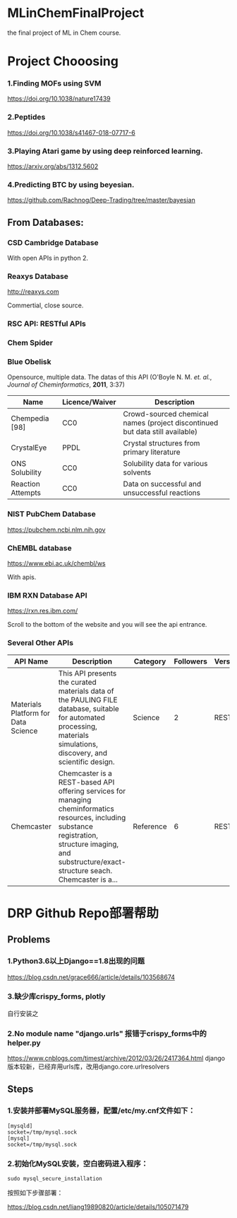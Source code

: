 # MLinChemFinalProject
the final project of ML in Chem course.

# Project Chooosing
### 1.Finding MOFs using SVM
https://doi.org/10.1038/nature17439
### 2.Peptides
https://doi.org/10.1038/s41467-018-07717-6
### 3.Playing Atari game by using deep reinforced learning.
https://arxiv.org/abs/1312.5602
### 4.Predicting BTC by using beyesian.
https://github.com/Rachnog/Deep-Trading/tree/master/bayesian

## From Databases:
### CSD Cambridge Database
With open APIs in python 2.

### Reaxys Database
http://reaxys.com

Commertial, close source.

### RSC API: RESTful APIs

### Chem Spider

### Blue Obelisk
Opensource, multiple data. The datas of this API 
(O'Boyle N. M. *et. al.*, *Journal of Cheminformatics*, **2011**, 3:37)

| Name | Licence/Waiver | Description |
| ----- | -------   | -------   |
|Chempedia [98]	|CC0	|Crowd-sourced chemical names (project discontinued but data still available)|
|CrystalEye	|PPDL	|Crystal structures from primary literature|
|ONS Solubility	|CC0	|Solubility data for various solvents |
|Reaction Attempts	|CC0	|Data on successful and unsuccessful reactions |

### NIST PubChem Database
https://pubchem.ncbi.nlm.nih.gov

### ChEMBL database
https://www.ebi.ac.uk/chembl/ws

With apis.

### IBM RXN Database API
https://rxn.res.ibm.com/

Scroll to the bottom of the website and you will see the api entrance.

### Several Other APIs

|API Name	|Description	|Category	|Followers	|Versions|
|----   |----   |----   |----   |----   |
|Materials Platform for Data Science	|This API presents the curated materials data of the PAULING FILE database, suitable for automated processing, materials simulations, discovery, and scientific design.	|Science	|2	|REST v0|
|Chemcaster	|Chemcaster is a REST-based API offering services for managing cheminformatics resources, including substance registration, structure imaging, and substructure/exact-structure seach. Chemcaster is a...	|Reference	|6	|REST|


# DRP Github Repo部署帮助
## Problems
### 1.Python3.6以上Django==1.8出现的问题
https://blog.csdn.net/grace666/article/details/103568674
### 3.缺少库crispy_forms, plotly
自行安装之
### 2.No module name "django.urls" 报错于crispy_forms中的helper.py
https://www.cnblogs.com/timest/archive/2012/03/26/2417364.html
django版本较新，已经弃用urls库，改用django.core.urlresolvers

## Steps
### 1.安装并部署MySQL服务器，配置/etc/my.cnf文件如下：

```
[mysqld]
socket=/tmp/mysql.sock
[mysql]
socket=/tmp/mysql.sock
```

### 2.初始化MySQL安装，空白密码进入程序：

```
sudo mysql_secure_installation
```

按照如下步骤部署：

https://blog.csdn.net/liang19890820/article/details/105071479

